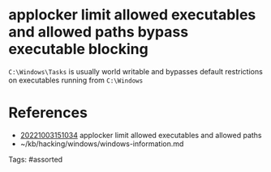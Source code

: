 # applocker limit allowed executables and allowed paths bypass executable blocking
`C:\Windows\Tasks` is usually world writable and bypasses default restrictions on executables running from `C:\Windows`

# References
- [20221003151034](/zet/20221003151034/) applocker limit allowed executables and allowed paths
- ~/kb/hacking/windows/windows-information.md

Tags:
    #assorted

